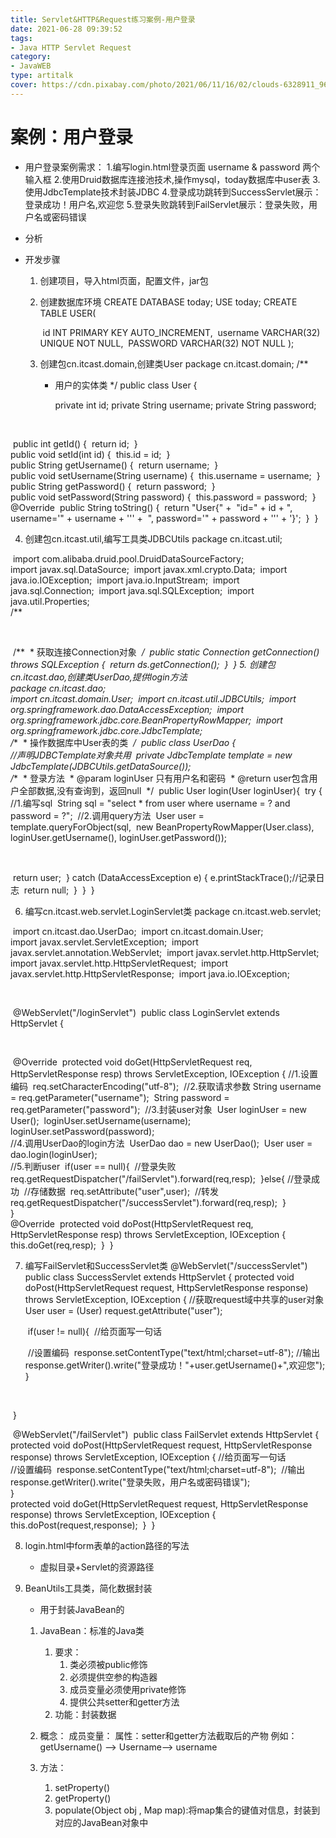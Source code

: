 ```yaml
---
title: Servlet&HTTP&Request练习案例-用户登录
date: 2021-06-28 09:39:52
tags: 
- Java HTTP Servlet Request
category:
- JavaWEB
type: artitalk
cover: https://cdn.pixabay.com/photo/2021/06/11/16/02/clouds-6328911_960_720.jpg
---
```


# 案例：用户登录

* 用户登录案例需求：
	1.编写login.html登录页面
		username & password 两个输入框
	2.使用Druid数据库连接池技术,操作mysql，today数据库中user表
	3.使用JdbcTemplate技术封装JDBC
	4.登录成功跳转到SuccessServlet展示：登录成功！用户名,欢迎您
	5.登录失败跳转到FailServlet展示：登录失败，用户名或密码错误

* 分析

* 开发步骤
	1. 创建项目，导入html页面，配置文件，jar包
	2. 创建数据库环境
		CREATE DATABASE today;
		USE today;
		CREATE TABLE USER(
		
		​	id INT PRIMARY KEY AUTO_INCREMENT,
		​	username VARCHAR(32) UNIQUE NOT NULL,
		​	PASSWORD VARCHAR(32) NOT NULL
		);

	3. 创建包cn.itcast.domain,创建类User
		package cn.itcast.domain;
		/**
		 * 用户的实体类
		 */
		    public class User {
		
		    private int id;
		    private String username;
		    private String password;


​			

​		    public int getId() {
​		        return id;
​		    }
​		
​		    public void setId(int id) {
​		        this.id = id;
​		    }
​		
​		    public String getUsername() {
​		        return username;
​		    }
​		
​		    public void setUsername(String username) {
​		        this.username = username;
​		    }
​		
​		    public String getPassword() {
​		        return password;
​		    }
​		
​		    public void setPassword(String password) {
​		        this.password = password;
​		    }
​		
​		    @Override
​		    public String toString() {
​		        return "User{" +
​		                "id=" + id +
​		                ", username='" + username + '\'' +
​		                ", password='" + password + '\'' +
​		                '}';
​		    }
​		}

4. 创建包cn.itcast.util,编写工具类JDBCUtils
	package cn.itcast.util;



​	import com.alibaba.druid.pool.DruidDataSourceFactory;
​	
​	import javax.sql.DataSource;
​	import javax.xml.crypto.Data;
​	import java.io.IOException;
​	import java.io.InputStream;
​	import java.sql.Connection;
​	import java.sql.SQLException;
​	import java.util.Properties;
​	
​	/**


​			

​		    /**
​		     * 获取连接Connection对象
​		     */
​		    public static Connection getConnection() throws SQLException {
​		        return  ds.getConnection();
​		    }
​		}
​	5. 创建包cn.itcast.dao,创建类UserDao,提供login方法
​		
​		package cn.itcast.dao;
​	
​		import cn.itcast.domain.User;
​		import cn.itcast.util.JDBCUtils;
​		import org.springframework.dao.DataAccessException;
​		import org.springframework.jdbc.core.BeanPropertyRowMapper;
​		import org.springframework.jdbc.core.JdbcTemplate;
​		
​		/**
​		 * 操作数据库中User表的类
​		 */
​		public class UserDao {
​		
​		    //声明JDBCTemplate对象共用
​		    private JdbcTemplate template = new JdbcTemplate(JDBCUtils.getDataSource());
​		
​		    /**
​		     * 登录方法
​		     * @param loginUser 只有用户名和密码
​		     * @return user包含用户全部数据,没有查询到，返回null
​		     */
​		    public User login(User loginUser){
​		        try {
​		            //1.编写sql
​		            String sql = "select * from user where username = ? and password = ?";
​		            //2.调用query方法
​		            User user = template.queryForObject(sql,
​		                    new BeanPropertyRowMapper<User>(User.class),
​		                    loginUser.getUsername(), loginUser.getPassword());


​			

​		            return user;
​		        } catch (DataAccessException e) {
​		            e.printStackTrace();//记录日志
​		            return null;
​		        }
​		    }
​		}
​	

6. 编写cn.itcast.web.servlet.LoginServlet类
	package cn.itcast.web.servlet;

​	import cn.itcast.dao.UserDao;
​	import cn.itcast.domain.User;
​	
​	import javax.servlet.ServletException;
​	import javax.servlet.annotation.WebServlet;
​	import javax.servlet.http.HttpServlet;
​	import javax.servlet.http.HttpServletRequest;
​	import javax.servlet.http.HttpServletResponse;
​	import java.io.IOException;


​			

​		@WebServlet("/loginServlet")
​		public class LoginServlet extends HttpServlet {


​			

​		    @Override
​		    protected void doGet(HttpServletRequest req, HttpServletResponse resp) throws ServletException, IOException {
​		        //1.设置编码
​		        req.setCharacterEncoding("utf-8");
​		        //2.获取请求参数
​		        String username = req.getParameter("username");
​		        String password = req.getParameter("password");
​		        //3.封装user对象
​		        User loginUser = new User();
​		        loginUser.setUsername(username);
​		        loginUser.setPassword(password);
​		
​		        //4.调用UserDao的login方法
​		        UserDao dao = new UserDao();
​		        User user = dao.login(loginUser);
​		
​		        //5.判断user
​		        if(user == null){
​		            //登录失败
​		            req.getRequestDispatcher("/failServlet").forward(req,resp);
​		        }else{
​		            //登录成功
​		            //存储数据
​		            req.setAttribute("user",user);
​		            //转发
​		            req.getRequestDispatcher("/successServlet").forward(req,resp);
​		        }
​		
​		    }
​		
​		    @Override
​		    protected void doPost(HttpServletRequest req, HttpServletResponse resp) throws ServletException, IOException {
​		        this.doGet(req,resp);
​		    }
​		}

7. 编写FailServlet和SuccessServlet类
	@WebServlet("/successServlet")
	public class SuccessServlet extends HttpServlet {
	    protected void doPost(HttpServletRequest request, HttpServletResponse response) throws ServletException, IOException {
	        //获取request域中共享的user对象
	        User user = (User) request.getAttribute("user");
	
	​        if(user != null){
	​            //给页面写一句话
	
	​            //设置编码
	​            response.setContentType("text/html;charset=utf-8");
	​            //输出
	​            response.getWriter().write("登录成功！"+user.getUsername()+",欢迎您");
	​        }


​			

​		    }		

​		@WebServlet("/failServlet")
​		public class FailServlet extends HttpServlet {
​		    protected void doPost(HttpServletRequest request, HttpServletResponse response) throws ServletException, IOException {
​		        //给页面写一句话
​		
​		        //设置编码
​		        response.setContentType("text/html;charset=utf-8");
​		        //输出
​		        response.getWriter().write("登录失败，用户名或密码错误");
​		
​		    }
​		
​		    protected void doGet(HttpServletRequest request, HttpServletResponse response) throws ServletException, IOException {
​		        this.doPost(request,response);
​		    }
​		}



8. login.html中form表单的action路径的写法
	* 虚拟目录+Servlet的资源路径

9. BeanUtils工具类，简化数据封装
	* 用于封装JavaBean的
	1. JavaBean：标准的Java类
		1. 要求：
			1. 类必须被public修饰
			2. 必须提供空参的构造器
			3. 成员变量必须使用private修饰
			4. 提供公共setter和getter方法
		2. 功能：封装数据

	2. 概念：
		成员变量：
		属性：setter和getter方法截取后的产物
			例如：getUsername() --> Username--> username

	3. 方法：
		1. setProperty()
		2. getProperty()
		3. populate(Object obj , Map map):将map集合的键值对信息，封装到对应的JavaBean对象中